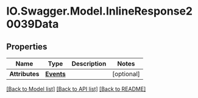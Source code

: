 # IO.Swagger.Model.InlineResponse20039Data
## Properties

Name | Type | Description | Notes
------------ | ------------- | ------------- | -------------
**Attributes** | [**Events**](Events.md) |  | [optional] 

[[Back to Model list]](../README.md#documentation-for-models) [[Back to API list]](../README.md#documentation-for-api-endpoints) [[Back to README]](../README.md)

